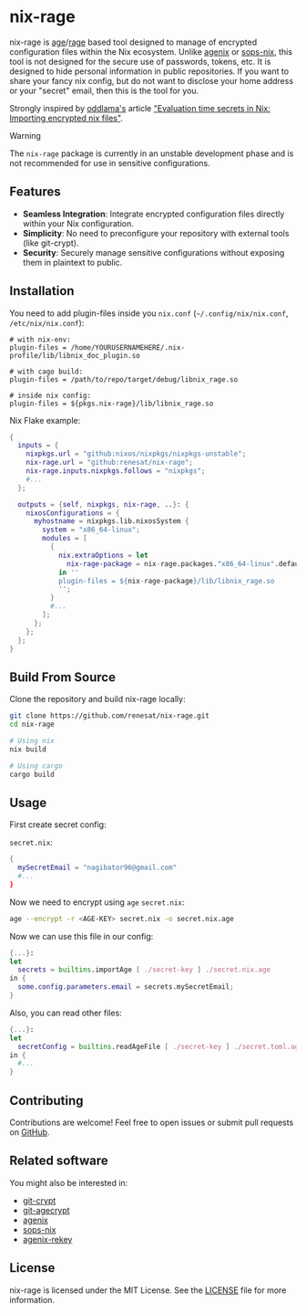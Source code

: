 # nix-rage

nix-rage is [age](https://github.com/FiloSottile/age)/[rage](https://github.com/str4d/rage) based tool designed to manage of encrypted configuration files within the Nix ecosystem.
Unlike [agenix](https://github.com/ryantm/agenix) or [sops-nix](https://github.com/Mic92/sops-nix), this tool is not designed for the secure use of passwords, tokens, etc. It is designed to hide personal information in public repositories. If you want to share your fancy nix config, but do not want to disclose your home address or your "secret" email, then this is the tool for you.

Strongly inspired by [oddlama's](https://github.com/oddlama) article ["Evaluation time secrets in Nix: Importing encrypted nix files"](https://oddlama.org/blog/evaluation-time-secrets-in-nix/).

> [!WARNING]  
> The `nix-rage` package is currently in an unstable development phase and is not recommended for use in sensitive configurations.

## Features

- **Seamless Integration**: Integrate encrypted configuration files directly within your Nix configuration.
- **Simplicity**: No need to preconfigure your repository with external tools (like git-crypt).
- **Security**: Securely manage sensitive configurations without exposing them in plaintext to public.

## Installation

You need to add plugin-files inside you `nix.conf` (`~/.config/nix/nix.conf`, `/etc/nix/nix.conf`):

```
# with nix-env:
plugin-files = /home/YOURUSERNAMEHERE/.nix-profile/lib/libnix_doc_plugin.so

# with cago build:
plugin-files = /path/to/repo/target/debug/libnix_rage.so

# inside nix config:
plugin-files = ${pkgs.nix-rage}/lib/libnix_rage.so
```

Nix Flake example:

```nix
{
  inputs = {
    nixpkgs.url = "github:nixos/nixpkgs/nixpkgs-unstable";
    nix-rage.url = "github:renesat/nix-rage";
    nix-rage.inputs.nixpkgs.follows = "nixpkgs";
    #...
  };

  outputs = {self, nixpkgs, nix-rage, ..}: {
    nixosConfigurations = {
      myhostname = nixpkgs.lib.nixosSystem {
        system = "x86_64-linux";
        modules = [
          {
            nix.extraOptions = let
              nix-rage-package = nix-rage.packages."x86_64-linux".default;
            in ''
            plugin-files = ${nix-rage-package}/lib/libnix_rage.so
            '';
          }
          #...
        ];
      };
    };
  };
}
```

## Build From Source

Clone the repository and build nix-rage locally:

```bash
git clone https://github.com/renesat/nix-rage.git
cd nix-rage

# Using nix
nix build

# Using cargo
cargo build
```

## Usage

First create secret config:

`secret.nix`:
```nix
{
  mySecretEmail = "nagibator96@gmail.com"
  #...
}
```

Now we need to encrypt using `age`
`secret.nix`:
```bash
age --encrypt -r <AGE-KEY> secret.nix -o secret.nix.age
```

Now we can use this file in our config:

```nix
{...}:
let
  secrets = builtins.importAge [ ./secret-key ] ./secret.nix.age
in {
  some.config.parameters.email = secrets.mySecretEmail;
}
```

Also, you can read other files:

```nix
{...}:
let
  secretConfig = builtins.readAgeFile [ ./secret-key ] ./secret.toml.age
in {
  #...
}
```

## Contributing

Contributions are welcome! Feel free to open issues or submit pull requests on [GitHub](https://github.com/renesat/nix-rage).

## Related software

You might also be interested in:

- [git-crypt](https://github.com/AGWA/git-crypt)
- [git-agecrypt](https://github.com/vlaci/git-agecrypt)
- [agenix](https://github.com/ryantm/agenix)
- [sops-nix](https://github.com/Mic92/sops-nix)
- [agenix-rekey](https://github.com/oddlama/agenix-rekey)

## License

nix-rage is licensed under the MIT License. See the [LICENSE](LICENSE) file for more information.

